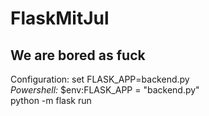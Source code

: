 # FlaskMitJul

We are **bored** as fuck
---
Configuration:
set FLASK_APP=backend.py  
*Powershell:*  $env:FLASK_APP = "backend.py"  
python -m flask run
